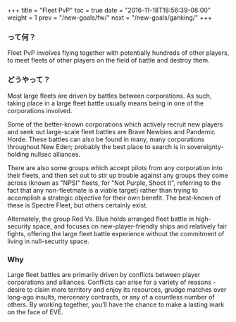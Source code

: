 +++ title = "Fleet PvP" toc = true date = "2016-11-18T18:56:39-08:00" weight = 1 prev = "/new-goals/fw/" next = "/new-goals/ganking/" +++

### って何？

Fleet PvP involves flying together with potentially hundreds of other players, to meet fleets of other players on the field of battle and destroy them.

### どうやって？

Most large fleets are driven by battles between corporations. As such, taking place in a large fleet battle usually means being in one of the corporations involved.

Some of the better-known corporations which actively recruit new players and seek out large-scale fleet battles are Brave Newbies and Pandemic Horde. These battles can also be found in many, many corporations throughout New Eden; probably the best place to search is in sovereignty-holding nullsec alliances.

There are also some groups which accept pilots from any corporation into their fleets, and then set out to stir up trouble against any groups they come across (known as "NPSI" fleets, for "Not Purple, Shoot It", referring to the fact that any non-fleetmate is a viable target) rather than trying to accomplish a strategic objective for their own benefit. The best-known of these is Spectre Fleet, but others certainly exist.

Alternately, the group Red Vs. Blue holds arranged fleet battle in high-security space, and focuses on new-player-friendly ships and relatively fair fights, offering the large fleet battle experience without the commitment of living in null-security space.

### Why

Large fleet battles are primarily driven by conflicts between player corporations and alliances. Conflicts can arise for a variety of reasons - desire to claim more territory and enjoy its resources, grudge matches over long-ago insults, mercenary contracts, or any of a countless number of others. By working together, you'll have the chance to make a lasting mark on the face of EVE.